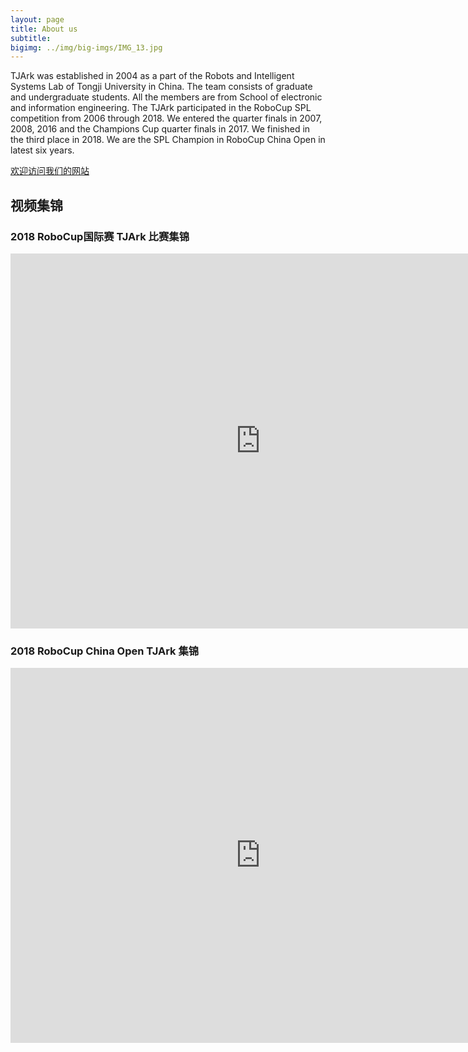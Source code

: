 ```yaml
---
layout: page
title: About us
subtitle: 
bigimg: ../img/big-imgs/IMG_13.jpg
---
```


TJArk was established in 2004 as a part of the Robots and Intelligent Systems Lab of Tongji University in China. The team consists of graduate and undergraduate students. All the members are from School of electronic and information engineering. The TJArk participated in the RoboCup SPL competition from 2006 through 2018. We entered the quarter finals in 2007, 2008, 2016 and the Champions Cup quarter finals in 2017. We finished in the third place in 2018. We are the SPL Champion in RoboCup China Open in latest six years.

[欢迎访问我们的网站](http://rail.tongji.edu.cn)

## 视频集锦
### 2018 RoboCup国际赛 TJArk 比赛集锦
<iframe frameborder="0" src="https://v.qq.com/txp/iframe/player.html?vid=r0766qjwlc9" allowFullScreen="true" width="800" height="600"></iframe>

### 2018 RoboCup China Open TJArk 集锦
<iframe frameborder="0" src="https://v.qq.com/txp/iframe/player.html?vid=e0702fiemzl" allowFullScreen="true" width="800" height="600"></iframe>